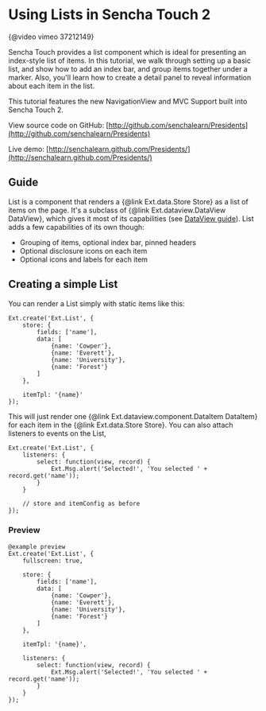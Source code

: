 # Using Lists in Sencha Touch 2

{@video vimeo 37212149}

Sencha Touch provides a list component which is ideal for presenting an index-style list of items. In this tutorial, we walk through setting up a basic list, and show how to add an index bar, and group items together under a marker. Also, you'll learn how to create a detail panel to reveal information about each item in the list.

This tutorial features the new NavigationView and MVC Support built into Sencha Touch 2.

View source code on GitHub: [http://github.com/senchalearn/Presidents](http://github.com/senchalearn/Presidents)

Live demo: [http://senchalearn.github.com/Presidents/](http://senchalearn.github.com/Presidents/)

## Guide

List is a component that renders a {@link Ext.data.Store Store} as a list of items on the page. It's a subclass of {@link Ext.dataview.DataView DataView}, which gives it most of its capabilities (see [DataView guide](#/guide/dataview)). List adds a few capabilities of its own though:

* Grouping of items, optional index bar, pinned headers
* Optional disclosure icons on each item
* Optional icons and labels for each item

## Creating a simple List

You can render a List simply with static items like this:

	Ext.create('Ext.List', {
		store: {
			fields: ['name'],
			data: [
				{name: 'Cowper'},
				{name: 'Everett'},
				{name: 'University'},
				{name: 'Forest'}
			]
		},

		itemTpl: '{name}'
	});

This will just render one {@link Ext.dataview.component.DataItem DataItem} for each item in the {@link Ext.data.Store Store}. You can also attach listeners to events on the List,

	Ext.create('Ext.List', {
		listeners: {
			select: function(view, record) {
				Ext.Msg.alert('Selected!', 'You selected ' + record.get('name'));
			}
		}

		// store and itemConfig as before
	});

### Preview

	@example preview
	Ext.create('Ext.List', {
		fullscreen: true,

		store: {
			fields: ['name'],
			data: [
				{name: 'Cowper'},
				{name: 'Everett'},
				{name: 'University'},
				{name: 'Forest'}
			]
		},

		itemTpl: '{name}',

		listeners: {
			select: function(view, record) {
				Ext.Msg.alert('Selected!', 'You selected ' + record.get('name'));
			}
		}
	});



